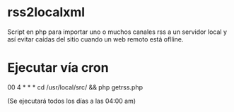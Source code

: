 # rss2localxml

Script en php para importar uno o muchos canales rss a un servidor local y así evitar caídas del sitio cuando un web remoto está oflline.

# Ejecutar vía cron
00 4 * * * cd /usr/local/src/ && php getrss.php

(Se ejecutará todos los días a las 04:00 am)
